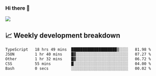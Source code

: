 ### Hi there 👋
<img align="center" src="https://github-readme-stats.vercel.app/api?username=Tumao727&show_icons=true&hide_title=true&theme=dracula" />


## 📈 Weekly development breakdown
<!--START_SECTION:waka-->

```txt
TypeScript   18 hrs 49 mins  ████████████████████▒░░░░   81.98 %
JSON         1 hr 40 mins    █▓░░░░░░░░░░░░░░░░░░░░░░░   07.27 %
Other        1 hr 32 mins    █▓░░░░░░░░░░░░░░░░░░░░░░░   06.72 %
CSS          55 mins         █░░░░░░░░░░░░░░░░░░░░░░░░   04.00 %
Bash         0 secs          ░░░░░░░░░░░░░░░░░░░░░░░░░   00.02 %
```

<!--END_SECTION:waka-->